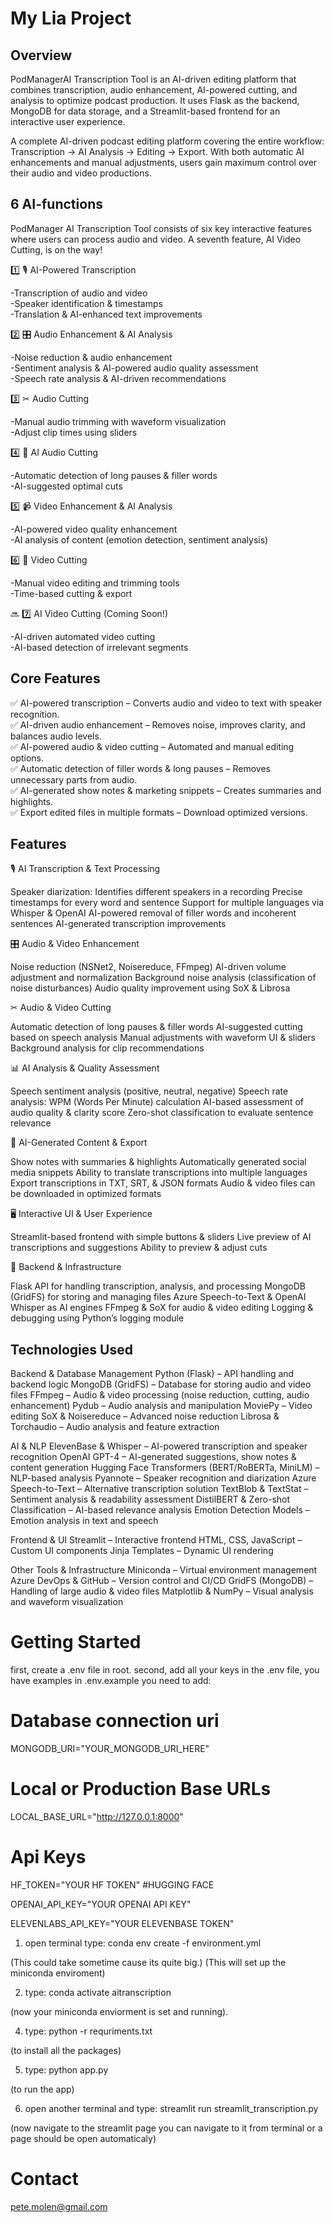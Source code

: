 # My Lia Project

## Overview

PodManagerAI Transcription Tool is an AI-driven editing platform that combines transcription, audio enhancement, AI-powered cutting, and analysis to optimize podcast production. It uses Flask as the backend, MongoDB for data storage, and a Streamlit-based frontend for an interactive user experience.

A complete AI-driven podcast editing platform covering the entire workflow: Transcription → AI Analysis → Editing → Export. With both automatic AI enhancements and manual adjustments, users gain maximum control over their audio and video productions.


## 6 AI-functions

PodManager AI Transcription Tool consists of six key interactive features where users can process audio and video. A seventh feature, AI Video Cutting, is on the way!

1️⃣ 🎙 AI-Powered Transcription

-Transcription of audio and video  
-Speaker identification & timestamps  
-Translation & AI-enhanced text improvements  


2️⃣ 🎛 Audio Enhancement & AI Analysis

-Noise reduction & audio enhancement  
-Sentiment analysis & AI-powered audio quality assessment  
-Speech rate analysis & AI-driven recommendations  


3️⃣ ✂ Audio Cutting

-Manual audio trimming with waveform visualization  
-Adjust clip times using sliders  


4️⃣ 🤖 AI Audio Cutting

-Automatic detection of long pauses & filler words  
-AI-suggested optimal cuts  


5️⃣ 📹 Video Enhancement & AI Analysis

-AI-powered video quality enhancement  
-AI analysis of content (emotion detection, sentiment analysis)  


6️⃣ 📼 Video Cutting

-Manual video editing and trimming tools  
-Time-based cutting & export  


🔜 7️⃣ AI Video Cutting (Coming Soon!)

-AI-driven automated video cutting  
-AI-based detection of irrelevant segments  


## Core Features

✅ AI-powered transcription – Converts audio and video to text with speaker recognition.  
✅ AI-driven audio enhancement – Removes noise, improves clarity, and balances audio levels.  
✅ AI-powered audio & video cutting – Automated and manual editing options.  
✅ Automatic detection of filler words & long pauses – Removes unnecessary parts from audio.  
✅ AI-generated show notes & marketing snippets – Creates summaries and highlights.  
✅ Export edited files in multiple formats – Download optimized versions.  




## Features

🎙 AI Transcription & Text Processing

Speaker diarization: Identifies different speakers in a recording
Precise timestamps for every word and sentence
Support for multiple languages via Whisper & OpenAI
AI-powered removal of filler words and incoherent sentences
AI-generated transcription improvements

🎛 Audio & Video Enhancement

Noise reduction (NSNet2, Noisereduce, FFmpeg)
AI-driven volume adjustment and normalization
Background noise analysis (classification of noise disturbances)
Audio quality improvement using SoX & Librosa

✂ Audio & Video Cutting

Automatic detection of long pauses & filler words
AI-suggested cutting based on speech analysis
Manual adjustments with waveform UI & sliders
Background analysis for clip recommendations

📊 AI Analysis & Quality Assessment

Speech sentiment analysis (positive, neutral, negative)
Speech rate analysis: WPM (Words Per Minute) calculation
AI-based assessment of audio quality & clarity score
Zero-shot classification to evaluate sentence relevance

📝 AI-Generated Content & Export

Show notes with summaries & highlights
Automatically generated social media snippets
Ability to translate transcriptions into multiple languages
Export transcriptions in TXT, SRT, & JSON formats
Audio & video files can be downloaded in optimized formats  

🖥 Interactive UI & User Experience

Streamlit-based frontend with simple buttons & sliders
Live preview of AI transcriptions and suggestions
Ability to preview & adjust cuts

📡 Backend & Infrastructure

Flask API for handling transcription, analysis, and processing
MongoDB (GridFS) for storing and managing files
Azure Speech-to-Text & OpenAI Whisper as AI engines
FFmpeg & SoX for audio & video editing
Logging & debugging using Python’s logging module


## Technologies Used

Backend & Database Management
Python (Flask) – API handling and backend logic
MongoDB (GridFS) – Database for storing audio and video files
FFmpeg – Audio & video processing (noise reduction, cutting, audio enhancement)
Pydub – Audio analysis and manipulation
MoviePy – Video editing
SoX & Noisereduce – Advanced noise reduction
Librosa & Torchaudio – Audio analysis and feature extraction


AI & NLP
ElevenBase & Whisper – AI-powered transcription and speaker recognition
OpenAI GPT-4 – AI-generated suggestions, show notes & content generation
Hugging Face Transformers (BERT/RoBERTa, MiniLM) – NLP-based analysis
Pyannote – Speaker recognition and diarization
Azure Speech-to-Text – Alternative transcription solution
TextBlob & TextStat – Sentiment analysis & readability assessment
DistilBERT & Zero-shot Classification – AI-based relevance analysis
Emotion Detection Models – Emotion analysis in text and speech


Frontend & UI
Streamlit – Interactive frontend
HTML, CSS, JavaScript – Custom UI components
Jinja Templates – Dynamic UI rendering


Other Tools & Infrastructure
Miniconda – Virtual environment management
Azure DevOps & GitHub – Version control and CI/CD
GridFS (MongoDB) – Handling of large audio & video files
Matplotlib & NumPy – Visual analysis and waveform visualization

# Getting Started

first, create a .env file in root.
second, add all your keys in the .env file, you have examples in .env.example
you need to add:

# Database connection uri
MONGODB_URI="YOUR_MONGODB_URI_HERE"

# Local or Production Base URLs
LOCAL_BASE_URL="http://127.0.0.1:8000"

# Api Keys
HF_TOKEN="YOUR HF TOKEN" #HUGGING FACE

OPENAI_API_KEY="YOUR OPENAI API KEY"

ELEVENLABS_API_KEY="YOUR ELEVENBASE TOKEN"

1. open terminal type:
conda env create -f environment.yml

(This could take sometime cause its quite big.)
(This will set up the miniconda enviroment)


2. type:
conda activate aitranscription

(now your miniconda enviorment is set and running).


4. type:
python -r requriments.txt

(to install all the packages)


5. type:
python app.py

(to run the app)

6. open another terminal and type:
streamlit run streamlit_transcription.py

(now navigate to the streamlit page you can navigate to it from terminal or a page should be open automaticaly)

# Contact

pete.molen@gmail.com

